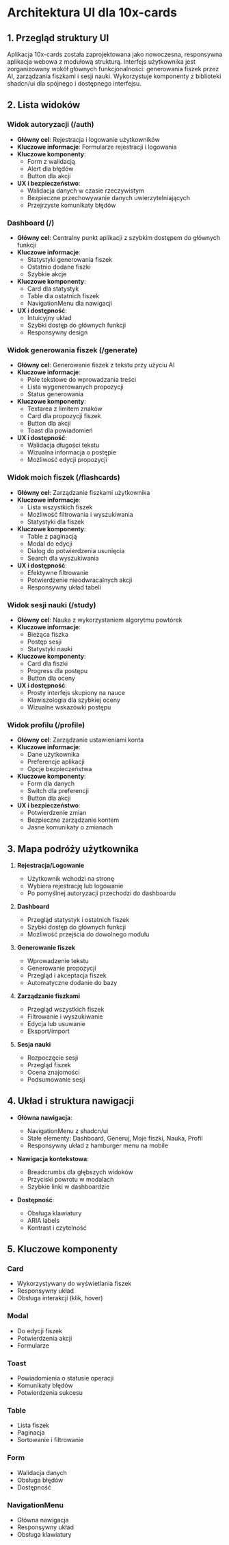 # Architektura UI dla 10x-cards

## 1. Przegląd struktury UI

Aplikacja 10x-cards została zaprojektowana jako nowoczesna, responsywna aplikacja webowa z modułową strukturą. Interfejs użytkownika jest zorganizowany wokół głównych funkcjonalności: generowania fiszek przez AI, zarządzania fiszkami i sesji nauki. Wykorzystuje komponenty z biblioteki shadcn/ui dla spójnego i dostępnego interfejsu.

## 2. Lista widoków

### Widok autoryzacji (/auth)

- **Główny cel**: Rejestracja i logowanie użytkowników
- **Kluczowe informacje**: Formularze rejestracji i logowania
- **Kluczowe komponenty**:
  - Form z walidacją
  - Alert dla błędów
  - Button dla akcji
- **UX i bezpieczeństwo**:
  - Walidacja danych w czasie rzeczywistym
  - Bezpieczne przechowywanie danych uwierzytelniających
  - Przejrzyste komunikaty błędów

### Dashboard (/)

- **Główny cel**: Centralny punkt aplikacji z szybkim dostępem do głównych funkcji
- **Kluczowe informacje**:
  - Statystyki generowania fiszek
  - Ostatnio dodane fiszki
  - Szybkie akcje
- **Kluczowe komponenty**:
  - Card dla statystyk
  - Table dla ostatnich fiszek
  - NavigationMenu dla nawigacji
- **UX i dostępność**:
  - Intuicyjny układ
  - Szybki dostęp do głównych funkcji
  - Responsywny design

### Widok generowania fiszek (/generate)

- **Główny cel**: Generowanie fiszek z tekstu przy użyciu AI
- **Kluczowe informacje**:
  - Pole tekstowe do wprowadzania treści
  - Lista wygenerowanych propozycji
  - Status generowania
- **Kluczowe komponenty**:
  - Textarea z limitem znaków
  - Card dla propozycji fiszek
  - Button dla akcji
  - Toast dla powiadomień
- **UX i dostępność**:
  - Walidacja długości tekstu
  - Wizualna informacja o postępie
  - Możliwość edycji propozycji

### Widok moich fiszek (/flashcards)

- **Główny cel**: Zarządzanie fiszkami użytkownika
- **Kluczowe informacje**:
  - Lista wszystkich fiszek
  - Możliwość filtrowania i wyszukiwania
  - Statystyki dla fiszek
- **Kluczowe komponenty**:
  - Table z paginacją
  - Modal do edycji
  - Dialog do potwierdzenia usunięcia
  - Search dla wyszukiwania
- **UX i dostępność**:
  - Efektywne filtrowanie
  - Potwierdzenie nieodwracalnych akcji
  - Responsywny układ tabeli

### Widok sesji nauki (/study)

- **Główny cel**: Nauka z wykorzystaniem algorytmu powtórek
- **Kluczowe informacje**:
  - Bieżąca fiszka
  - Postęp sesji
  - Statystyki nauki
- **Kluczowe komponenty**:
  - Card dla fiszki
  - Progress dla postępu
  - Button dla oceny
- **UX i dostępność**:
  - Prosty interfejs skupiony na nauce
  - Klawiszologia dla szybkiej oceny
  - Wizualne wskazówki postępu

### Widok profilu (/profile)

- **Główny cel**: Zarządzanie ustawieniami konta
- **Kluczowe informacje**:
  - Dane użytkownika
  - Preferencje aplikacji
  - Opcje bezpieczeństwa
- **Kluczowe komponenty**:
  - Form dla danych
  - Switch dla preferencji
  - Button dla akcji
- **UX i bezpieczeństwo**:
  - Potwierdzenie zmian
  - Bezpieczne zarządzanie kontem
  - Jasne komunikaty o zmianach

## 3. Mapa podróży użytkownika

1. **Rejestracja/Logowanie**

   - Użytkownik wchodzi na stronę
   - Wybiera rejestrację lub logowanie
   - Po pomyślnej autoryzacji przechodzi do dashboardu

2. **Dashboard**

   - Przegląd statystyk i ostatnich fiszek
   - Szybki dostęp do głównych funkcji
   - Możliwość przejścia do dowolnego modułu

3. **Generowanie fiszek**

   - Wprowadzenie tekstu
   - Generowanie propozycji
   - Przegląd i akceptacja fiszek
   - Automatyczne dodanie do bazy

4. **Zarządzanie fiszkami**

   - Przegląd wszystkich fiszek
   - Filtrowanie i wyszukiwanie
   - Edycja lub usuwanie
   - Eksport/import

5. **Sesja nauki**
   - Rozpoczęcie sesji
   - Przegląd fiszek
   - Ocena znajomości
   - Podsumowanie sesji

## 4. Układ i struktura nawigacji

- **Główna nawigacja**:

  - NavigationMenu z shadcn/ui
  - Stałe elementy: Dashboard, Generuj, Moje fiszki, Nauka, Profil
  - Responsywny układ z hamburger menu na mobile

- **Nawigacja kontekstowa**:

  - Breadcrumbs dla głębszych widoków
  - Przyciski powrotu w modalach
  - Szybkie linki w dashboardzie

- **Dostępność**:
  - Obsługa klawiatury
  - ARIA labels
  - Kontrast i czytelność

## 5. Kluczowe komponenty

### Card

- Wykorzystywany do wyświetlania fiszek
- Responsywny układ
- Obsługa interakcji (klik, hover)

### Modal

- Do edycji fiszek
- Potwierdzenia akcji
- Formularze

### Toast

- Powiadomienia o statusie operacji
- Komunikaty błędów
- Potwierdzenia sukcesu

### Table

- Lista fiszek
- Paginacja
- Sortowanie i filtrowanie

### Form

- Walidacja danych
- Obsługa błędów
- Dostępność

### NavigationMenu

- Główna nawigacja
- Responsywny układ
- Obsługa klawiatury
